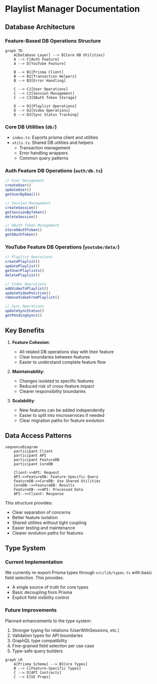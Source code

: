 # Playlist Manager Documentation

## Database Architecture

### Feature-Based DB Operations Structure

```mermaid
graph TD
    A[Database Layer] --> B[Core DB Utilities]
    A --> C[Auth Feature]
    A --> D[YouTube Feature]
    
    B --> B1[Prisma Client]
    B --> B2[Transaction Helpers]
    B --> B3[Error Handling]
    
    C --> C1[User Operations]
    C --> C2[Session Management]
    C --> C3[OAuth Token Storage]
    
    D --> D1[Playlist Operations]
    D --> D2[Video Operations]
    D --> D3[Sync Status Tracking]
```

### Core DB Utilities (`db/`)
- `index.ts`: Exports prisma client and utilities
- `utils.ts`: Shared DB utilities and helpers
  - Transaction management
  - Error handling wrappers
  - Common query patterns

### Auth Feature DB Operations (`auth/db.ts`)
```typescript
// User Management
createUser()
updateUser()
getUserByEmail()

// Session Management
createSession()
getSessionByToken()
deleteSession()

// OAuth Token Management
storeOAuthToken()
getOAuthToken()
```

### YouTube Feature DB Operations (`youtube/data/`)
```typescript
// Playlist Operations
createPlaylist()
updatePlaylist()
getUserPlaylists()
deletePlaylist()

// Video Operations
addVideoToPlaylist()
updateVideoPosition()
removeVideoFromPlaylist()

// Sync Operations
updateSyncStatus()
getPendingSyncs()
```

## Key Benefits

1. **Feature Cohesion**:
   - All related DB operations stay with their feature
   - Clear boundaries between features
   - Easier to understand complete feature flow

2. **Maintainability**:
   - Changes isolated to specific features
   - Reduced risk of cross-feature impact
   - Clearer responsibility boundaries

3. **Scalability**:
   - New features can be added independently
   - Easier to split into microservices if needed
   - Clear migration paths for feature evolution

## Data Access Patterns

```mermaid
sequenceDiagram
    participant Client
    participant API
    participant FeatureDB
    participant CoreDB
    
    Client->>API: Request
    API->>FeatureDB: Feature-Specific Query
    FeatureDB->>CoreDB: Use Shared Utilities
    CoreDB-->>FeatureDB: Results
    FeatureDB-->>API: Processed Data
    API-->>Client: Response
```

This structure provides:
- Clear separation of concerns
- Better feature isolation
- Shared utilities without tight coupling
- Easier testing and maintenance
- Clearer evolution paths for features

## Type System

### Current Implementation
We currently re-export Prisma types through `src/lib/types.ts` with basic field selection. This provides:
- A single source of truth for core types
- Basic decoupling from Prisma
- Explicit field visibility control

### Future Improvements
Planned enhancements to the type system:
1. Stronger typing for relations (UserWithSessions, etc.)
2. Validation types for API boundaries
3. GraphQL type compatibility
4. Fine-grained field selection per use case
5. Type-safe query builders

```mermaid
graph LR
    A[Prisma Schema] --> B[Core Types]
    B --> C[Feature-Specific Types]
    C --> D[API Contracts]
    C --> E[UI Props]
```

